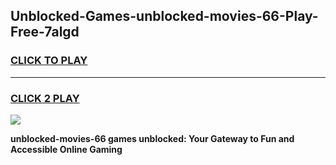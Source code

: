 
## Unblocked-Games-unblocked-movies-66-Play-Free-7algd
<h3>
<a href="https://premium76.site?title=unblocked-movies-66&ref=23A">CLICK TO PLAY</a></h3>
<hr>

<h3>
<a href="https://premium76.site?title=unblocked-movies-66&ref=23A">CLICK 2 PLAY</a>
  
</h3>

<a href="https://premium76.site?title=unblocked-movies-66&ref=23A"><img src="https://clearcache.store/games.png"></a>


**unblocked-movies-66 games unblocked: Your Gateway to Fun and Accessible Online Gaming**
